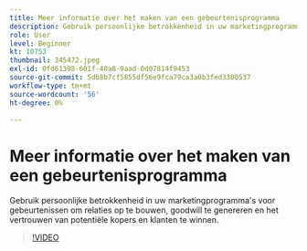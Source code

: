 ```yaml
---
title: Meer informatie over het maken van een gebeurtenisprogramma
description: Gebruik persoonlijke betrokkenheid in uw marketingprogramma's voor gebeurtenissen om relaties op te bouwen, goodwill te genereren en het vertrouwen van potentiële kopers en klanten te winnen.
role: User
level: Beginner
kt: 10753
thumbnail: 345472.jpeg
exl-id: 0fd61398-601f-40a8-9aad-0d07814f9453
source-git-commit: 5db8b7cf5855df56e9fca79ca3a0b3fed3300537
workflow-type: tm+mt
source-wordcount: '56'
ht-degree: 0%

---
```


# Meer informatie over het maken van een gebeurtenisprogramma

Gebruik persoonlijke betrokkenheid in uw marketingprogramma&#39;s voor gebeurtenissen om relaties op te bouwen, goodwill te genereren en het vertrouwen van potentiële kopers en klanten te winnen.

>[!VIDEO](https://video.tv.adobe.com/v/345472/?quality=12&learn=on)
